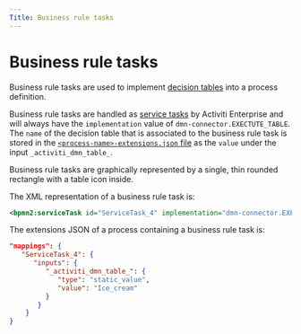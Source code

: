 ```yaml
---
Title: Business rule tasks
---
```


# Business rule tasks 
Business rule tasks are used to implement [decision tables](../../modeling-decisions.md) into a process definition. 

Business rule tasks are handled as [service tasks](../processes-bpmn/bpmn-service.md) by Activiti Enterprise and will always have the `implementation` value of `dmn-connector.EXECTUTE_TABLE`. The `name` of the decision table that is associated to the business rule task is stored in the [`<process-name>-extensions.json` file](../../modeling-projects.md#files) as the `value` under the input `_activiti_dmn_table_`.

Business rule tasks are graphically represented by a single, thin rounded rectangle with a table icon inside.

The XML representation of a business rule task is: 

```xml
<bpmn2:serviceTask id="ServiceTask_4" implementation="dmn-connector.EXECUTE_TABLE" />
```

The extensions JSON of a process containing a business rule task is:

```json
"mappings": {
   "ServiceTask_4": {
      "inputs": {
         "_activiti_dmn_table_": {
            "type": "static_value",
            "value": "Ice_cream"
         }
       }
    }
}
```